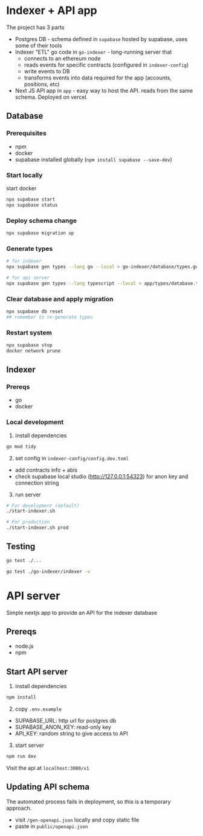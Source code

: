 # Indexer + API app
The project has 3 parts
- Postgres DB - schema defined in `supabase` hosted by supabase, uses some of their tools
- Indexer "ETL" go code in `go-indexer` - long-running server that
    - connects to an ethereum node
    - reads events for specific contracts (configured in `indexer-config`)
    - write events to DB
    - transforms events into data required for the app (accounts, positions, etc)
- Next JS API app in `app` - easy way to host the API. reads from the same schema. Deployed on vercel.

## Database
### Prerequisites
- npm
- docker
- supabase installed globally (`npm install supabase --save-dev`)

### Start locally
start docker
```bash
npx supabase start
npx supabase status
```

### Deploy schema change 
```bash
npx supabase migration up
```

### Generate types
```bash
# for indexer
npx supabase gen types --lang go --local > go-indexer/database/types.go

# for api server
npx supabase gen types --lang typescript --local > app/types/database.ts

```

### Clear database and apply migration
```bash
npx supabase db reset
## remember to re-generate types
```

### Restart system
```bash
npx supabase stop
docker network prune
```

## Indexer

### Prereqs
- go
- docker

### Local development
1. install dependencies
```bash
go mod tidy
```

2. set config in `indexer-config/config.dev.toml`
- add contracts info + abis
- check supabase local studio (http://127.0.0.1:54323) for anon key and connection string

3. run server
```bash
# For development (default)
./start-indexer.sh

# For production
./start-indexer.sh prod
```

## Testing
```bash
go test ./...  

go test ./go-indexer/indexer -v
```

# API server
Simple nextjs app to provide an API for the indexer database

## Prereqs
- node.js
- npm

## Start API server
1. install dependencies
```bash
npm install
```

2. copy `.env.example`
- SUPABASE_URL: http url for postgres db
- SUPABASE_ANON_KEY: read-only key
- API_KEY: random string to give access to API

3. start server
```bash
npm run dev
```
Visit the api at `localhost:3000/v1`

## Updating API schema
The automated process fails in deployment, so this is a temporary approach.

- visit `/gen-openapi.json` locally and copy static file
- paste in `public/openapi.json`


